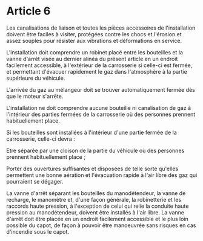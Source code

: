 # Article 6

Les canalisations de liaison et toutes les pièces accessoires de l'installation doivent être faciles à visiter, protégées contre les chocs et l'érosion et assez souples pour résister aux vibrations et déformations en service.

L'installation doit comprendre un robinet placé entre les bouteilles et la vanne d'arrêt visée au dernier alinéa du présent article en un endroit facilement accessible, à l'extérieur de la carrosserie si celle-ci est fermée, et permettant d'évacuer rapidement le gaz dans l'atmosphère à la partie supérieure du véhicule.

L'arrivée du gaz au mélangeur doit se trouver automatiquement fermée dès que le moteur s'arrête.

L'installation ne doit comprendre aucune bouteille ni canalisation de gaz à l'intérieur des parties fermées de la carrosserie où des personnes prennent habituellement place.

Si les bouteilles sont installées à l'intérieur d'une partie fermée de la carrosserie, celle-ci devra :

Etre séparée par une cloison de la partie du véhicule où des personnes prennent habituellement place ;

Porter des ouvertures suffisantes et disposées de telle sorte qu'elles permettent une bonne aération et l'évacuation rapide à l'air libre des gaz qui pourraient se dégager.

La vanne d'arrêt séparant les bouteilles du manodétendeur, la vanne de recharge, le manomètre et, d'une façon générale, la robinetterie et les raccords haute pression, à l'exception de celui qui relie la conduite haute pression au manodétendeur, doivent être installés à l'air libre. La vanne d'arrêt doit être placée en un endroit facilement accessible et le plus loin possible du capot, de façon à pouvoir être manoeuvrée sans risques en cas d'incendie sous le capot.
